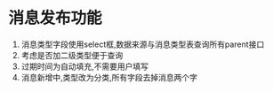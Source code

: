 # 消息发布功能
1.  消息类型字段使用select框,数据来源与消息类型表查询所有parent接口
2.  考虑是否加二级类型便于查询
3.  过期时间为自动填充,不需要用户填写
4.  消息新增中,类型改为分类,所有字段去掉消息两个字